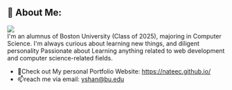 ## 👋 About Me:
![](https://komarev.com/ghpvc/?username=NateEc)\
I'm an alumnus of Boston University (Class of 2025), majoring in Computer Science. I'm always curious about learning new things, and diligent personality
Passionate about Learning anything related to web development and computer science-related fields.

- 🌱Check out My personal Portfolio Website: https://nateec.github.io/
- 📫reach me via email: yshan@bu.edu  



